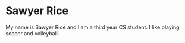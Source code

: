 # Sawyer Rice

My name is Sawyer Rice and I am a third year CS student. I like playing soccer and volleyball.


